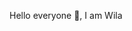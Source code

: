 Hello everyone 👋, I am Wila


<!---
wilaputra/wilaputra is a ✨ special ✨ repository because its `README.md` (this file) appears on your GitHub profile.
You can click the Preview link to take a look at your changes.
--->
